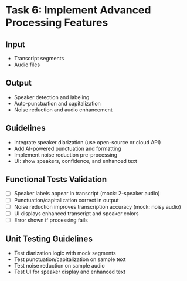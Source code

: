 # Task 6: Implement Advanced Processing Features

## Input
- Transcript segments
- Audio files

## Output
- Speaker detection and labeling
- Auto-punctuation and capitalization
- Noise reduction and audio enhancement

## Guidelines
- Integrate speaker diarization (use open-source or cloud API)
- Add AI-powered punctuation and formatting
- Implement noise reduction pre-processing
- UI: show speakers, confidence, and enhanced text

## Functional Tests Validation
- [ ] Speaker labels appear in transcript (mock: 2-speaker audio)
- [ ] Punctuation/capitalization correct in output
- [ ] Noise reduction improves transcription accuracy (mock: noisy audio)
- [ ] UI displays enhanced transcript and speaker colors
- [ ] Error shown if processing fails

## Unit Testing Guidelines
- Test diarization logic with mock segments
- Test punctuation/capitalization on sample text
- Test noise reduction on sample audio
- Test UI for speaker display and enhanced text
